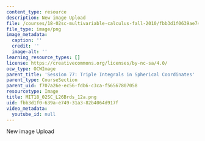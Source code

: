 ```yaml
---
content_type: resource
description: New image Upload
file: /courses/18-02sc-multivariable-calculus-fall-2010/fbb3d1f0639ae74931a382b4064d917f_MIT18_02SC_L26Brds_12a.png
file_type: image/png
image_metadata:
  caption: ''
  credit: ''
  image-alt: ''
learning_resource_types: []
license: https://creativecommons.org/licenses/by-nc-sa/4.0/
ocw_type: OCWImage
parent_title: 'Session 77: Triple Integrals in Spherical Coordinates'
parent_type: CourseSection
parent_uid: f707a26e-ec56-fdb6-c3ca-f56567807058
resourcetype: Image
title: MIT18_02SC_L26Brds_12a.png
uid: fbb3d1f0-639a-e749-31a3-82b4064d917f
video_metadata:
  youtube_id: null
---
```

New image Upload